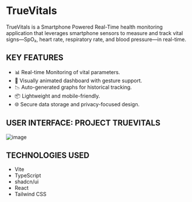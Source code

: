 # TrueVitals 
TrueVitals is a Smartphone Powered Real-Time health monitoring application that leverages smartphone sensors to measure and track vital signs—SpO₂, heart rate, respiratory rate, and blood pressure—in real-time.

## KEY FEATURES
- 📊 Real-time Monitoring of vital parameters.
- 🎨 Visually animated dashboard with gesture support.
- 📉 Auto-generated graphs for historical tracking.
- 📦 Lightweight and mobile-friendly.
- 🌐 Secure data storage and privacy-focused design.

## USER INTERFACE: PROJECT TRUEVITALS
![image](https://github.com/user-attachments/assets/1ad11f88-c448-4583-a823-1ac1882563d7)

## TECHNOLOGIES USED
- Vite
- TypeScript
- shadcn/ui
- React
- Tailwind CSS
